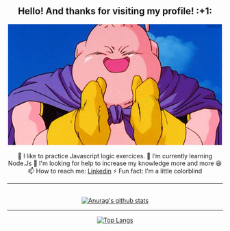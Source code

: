 <div align="center">
 <h2>Hello! And thanks for visiting my profile! :+1: </h2>

![alt text](https://github.com/DanielMarquesz/DanielMarquesz/blob/master/imgs/goodBoo.gif)

:speak_no_evil: I like to practice Javascript logic exercices.
🌱 I’m currently learning Node.Js
🤔 I'm looking for help to increase my knowledge more and more :satisfied:
📫 How to reach me: [Linkedin](https://www.linkedin.com/in/daniel-marque-dev/)
⚡ Fun fact: I'm a little colorblind

<hr>

<br/>[![Anurag's github stats](https://github-readme-stats.vercel.app/api?username=DanielMarquesz&hide_border=true&count_private=true&count_private=true&theme=dark&show_icons=true)](https://github.com/anuraghazra/github-readme-stats)

<hr>

[![Top Langs](https://github-readme-stats.vercel.app/api/top-langs/?username=DanielMarquesz&hide_border=true&theme=dark&show_icons=true)](https://github.com/anuraghazra/github-readme-stats)
</div>

